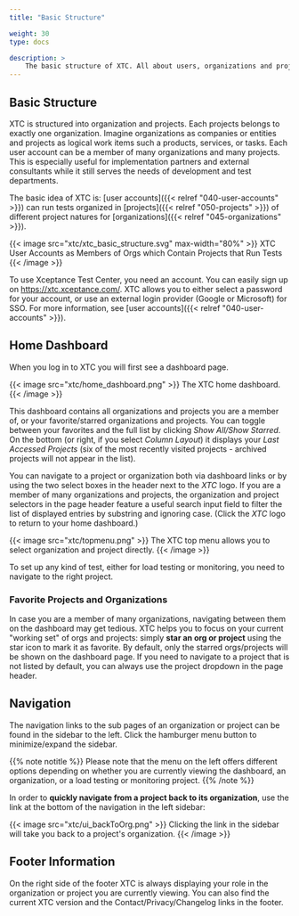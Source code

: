 ```yaml
---
title: "Basic Structure"

weight: 30
type: docs

description: >
    The basic structure of XTC. All about users, organizations and projects.
---
```


## Basic Structure

XTC is structured into organization and projects. Each projects belongs to exactly one organization. Imagine organizations as companies or entities and projects as logical work items such a products, services, or tasks. Each user account can be a member of many organizations and many projects. This is especially useful for implementation partners and external consultants while it still serves the needs of development and test departments.

The basic idea of XTC is: [user accounts]({{< relref "040-user-accounts" >}}) can run tests organized in [projects]({{< relref "050-projects" >}}) of different project natures for [organizations]({{< relref "045-organizations" >}}). 

{{< image src="xtc/xtc_basic_structure.svg" max-width="80%" >}}
XTC User Accounts as Members of Orgs which Contain Projects that Run Tests 
{{< /image >}}

To use Xceptance Test Center, you need an account. You can easily sign up on https://xtc.xceptance.com/. XTC allows you to either select a password for your account, or use an external login provider (Google or Microsoft) for SSO. For more information, see [user accounts]({{< relref "040-user-accounts" >}}).

## Home Dashboard

When you log in to XTC you will first see a dashboard page. 

{{< image src="xtc/home_dashboard.png" >}}
The XTC home dashboard. 
{{< /image >}}

This dashboard contains all organizations and projects you are a member of, or your favorite/starred organizations and projects. You can toggle between your favorites and the full list by clicking _Show All/Show Starred_. On the bottom (or right, if you select _Column Layout_) it displays your _Last Accessed Projects_ (six of the most recently visited projects - archived projects will not appear in the list).

You can navigate to a project or organization both via dashboard links or by using the two select boxes in the header next to the _XTC_ logo. If you are a member of many organizations and projects, the organization and project selectors in the page header feature a useful search input field to filter the list of displayed entries by substring and ignoring case. (Click the _XTC_ logo to return to your home dashboard.)

{{< image src="xtc/topmenu.png" >}}
The XTC top menu allows you to select organization and project directly. 
{{< /image >}}

To set up any kind of test, either for load testing or monitoring, you need to navigate to the right project. 

### Favorite Projects and Organizations

In case you are a member of many organizations, navigating between them on the dashboard may get tedious. XTC helps you to focus on your current "working set" of orgs and projects: simply **star an org or project** using the star icon to mark it as favorite. By default, only the starred orgs/projects will be shown on the dashboard page. If you need to navigate to a project that is not listed by default, you can always use the project dropdown in the page header.

## Navigation

The navigation links to the sub pages of an organization or project can be found in the sidebar to the left. Click the hamburger menu button to minimize/expand the sidebar.

{{% note notitle %}}
Please note that the menu on the left offers different options depending on whether you are currently viewing the dashboard, an organization, or a load testing or monitoring project.
{{% /note %}}

In order to **quickly navigate from a project back to its organization**, use the link at the bottom of the navigation in the left sidebar:

{{< image src="xtc/ui_backToOrg.png" >}}
Clicking the link in the sidebar will take you back to a project's organization. 
{{< /image >}}

## Footer Information

On the right side of the footer XTC is always displaying your role in the organization or project you are currently viewing. You can also find the current XTC version and the Contact/Privacy/Changelog links in the footer.
